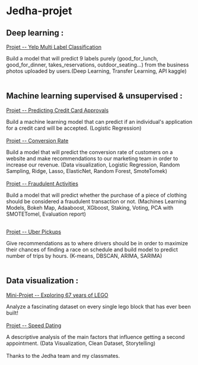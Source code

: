 # Jedha-projet

## __Deep learning :__

[Projet -- Yelp Multi Label Classification](https://github.com/EmilienN/jedha-projet/tree/master/Projet%20--%20Yelp%20Multi%20Label%20Classification)

Build a model that will predict 9 labels purely (good_for_lunch, good_for_dinner, takes_reservations, outdoor_seating...) from the business photos uploaded by users.(Deep Learning, Transfer Learning, API kaggle)<br/>
<br/>

## __Machine learning supervised & unsupervised :__

[Projet -- Predicting Credit Card Approvals](https://github.com/EmilienN/jedha-projet/tree/master/Projet%20--%20Predicting%20Credit%20Card%20Approvals)

Build a machine learning model that can predict if an individual's application for a credit card will be accepted. (Logistic Regression)
<br/>
<br/>
[Projet -- Conversion Rate](https://github.com/EmilienN/jedha-projet/tree/master/Projet%20--%20CONVERSION%20RATE)

Build a model that will predict the conversion rate of customers on a website and make recommendations to our marketing team in order to increase our revenue. (Data visualization, Logistic Regression, Random Sampling, Ridge, Lasso, ElasticNet, Random Forest, SmoteTomek)<br/>
<br/>
[Projet -- Fraudulent Activities](https://github.com/EmilienN/jedha-projet/tree/master/Projet%20--%20Fraudulent%20Activities)

Build a model that will predict whether the purchase of a piece of clothing should be considered a fraudulent transaction or not. (Machines Learning Models, Bokeh Map, Adaaboost, XGboost, Staking, Voting, PCA with SMOTETomel, Evaluation report)<br/>
<br/>

[Projet -- Uber Pickups](https://github.com/EmilienN/jedha-projet/tree/master/Projet%20--%20Uber%20Pickups)<br/>

Give recommendations as to where drivers should be in order to maximize their chances of finding a race on schedule and build model to predict number of trips by hours. (K-means, DBSCAN, ARIMA, SARIMA)<br/>
<br/>

## __Data visualization :__

[Mini-Projet -- Exploring 67 years of LEGO](https://github.com/EmilienN/jedha-projet/tree/master/Projet%20--%20Exploring%2067%20years%20of%20LEGO)

Analyze a fascinating dataset on every single lego block that has ever been built!<br/>
<br/>
[Projet -- Speed Dating](https://github.com/EmilienN/jedha-projet/tree/master/Projet%20--%20SPEED%20DATING)

A descriptive analysis of the main factors that influence getting a second appointment. (Data Visualization, Clean Dataset, Storytelling)<br/>
<br/>
Thanks to the Jedha team and my classmates.
